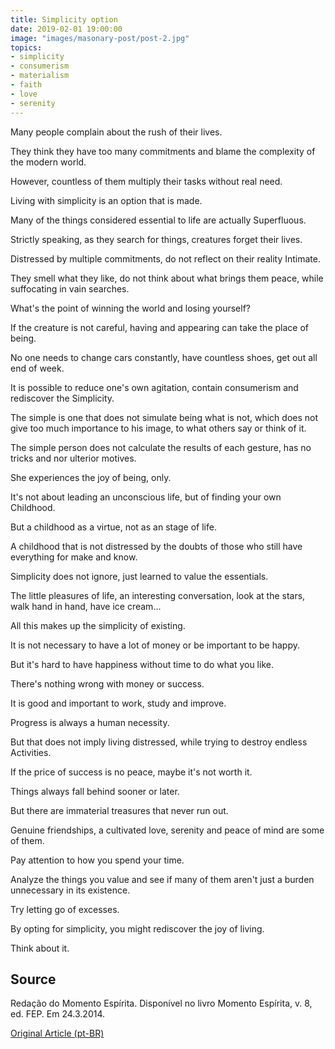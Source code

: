 ```yaml
---
title: Simplicity option
date: 2019-02-01 19:00:00
image: "images/masonary-post/post-2.jpg"
topics: 
- simplicity
- consumerism
- materialism
- faith
- love
- serenity
---
```


Many people complain about the rush of their lives.

They think they have too many commitments and blame the complexity of the modern world.

However, countless of them multiply their tasks without real need.

Living with simplicity is an option that is made.

Many of the things considered essential to life are actually
Superfluous.

Strictly speaking, as they search for things, creatures forget their lives.

Distressed by multiple commitments, do not reflect on their reality
Intimate.

They smell what they like, do not think about what brings them peace, while suffocating in
vain searches.

What's the point of winning the world and losing yourself?

If the creature is not careful, having and appearing can take the place of being.

No one needs to change cars constantly, have countless shoes, get out
all end of week.

It is possible to reduce one's own agitation, contain consumerism and rediscover the
Simplicity.

The simple is one that does not simulate being what is not, which does not give too much
importance to his image, to what others say or think of it.

The simple person does not calculate the results of each gesture, has no tricks and
nor ulterior motives.

She experiences the joy of being, only.

It's not about leading an unconscious life, but of finding your own
Childhood.

But a childhood as a virtue, not as an stage of life.

A childhood that is not distressed by the doubts of those who still have everything for
make and know.

Simplicity does not ignore, just learned to value the essentials.

The little pleasures of life, an interesting conversation, look at the stars,
walk hand in hand, have ice cream...

All this makes up the simplicity of existing.

It is not necessary to have a lot of money or be important to be happy.

But it's hard to have happiness without time to do what you like.

There's nothing wrong with money or success.

It is good and important to work, study and improve.

Progress is always a human necessity.

But that does not imply living distressed, while trying to destroy endless
Activities.

If the price of success is no peace, maybe it's not worth it.

Things always fall behind sooner or later.

But there are immaterial treasures that never run out.

Genuine friendships, a cultivated love, serenity and peace of mind are
some of them.

Pay attention to how you spend your time.

Analyze the things you value and see if many of them aren't just a burden
unnecessary in its existence.

Try letting go of excesses.

By opting for simplicity, you might rediscover the joy of living.

Think about it.

## Source
Redação do Momento Espírita.
Disponível no livro Momento Espírita, v. 8, ed. FEP.
Em 24.3.2014.



[Original Article (pt-BR)](http://www.momento.com.br/pt/imprimir.php?id=2473)


